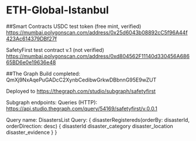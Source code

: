 # ETH-Global-Istanbul

##Smart Contracts
USDC test token (free mint, verified)
https://mumbai.polygonscan.com/address/0x25d6043b08892cC5f96A44f423Ac614379DBf27f

SafetyFirst test contract v.1 (not verified)
https://mumbai.polygonscan.com/address/0xd804562F11140d330456A68665BD6e0e19636e48

##The Graph
Build completed: QmXj9NxAqePuGADcC2XynbCedibwGrkwDBbnnG95E9wZUT

Deployed to https://thegraph.com/studio/subgraph/safetyfirst

Subgraph endpoints:
Queries (HTTP): https://api.studio.thegraph.com/query/54169/safetyfirst/v.0.0.1

Query name: DisastersList
Query:
{
  disasterRegistereds(orderBy: disasterId, orderDirection: desc) {
    disasterId
    disaster_category
    disaster_location
    disaster_evidence
  }
}
